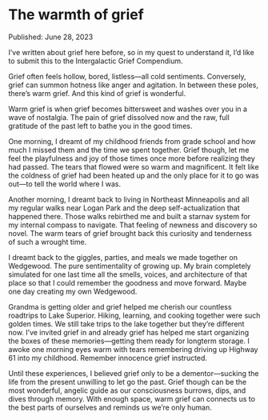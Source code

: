 # The warmth of grief

Published: June 28, 2023

I’ve written about grief here before, so in my quest to understand it, I’d like to submit this to the Intergalactic Grief Compendium.

Grief often feels hollow, bored, listless—all cold sentiments. Conversely, grief can summon hotness like anger and agitation. In between these poles, there’s warm grief. And this kind of grief is wonderful.

Warm grief is when grief becomes bittersweet and washes over you in a wave of nostalgia. The pain of grief dissolved now and the raw, full gratitude of the past left to bathe you in the good times.

One morning, I dreamt of my childhood friends from grade school and how much I missed them and the time we spent together. Grief though, let me feel the playfulness and joy of those times once more before realizing they had passed. The tears that flowed were so warm and magnificent. It felt like the coldness of grief had been heated up and the only place for it to go was out—to tell the world where I was.

Another morning, I dreamt back to living in Northeast Minneapolis and all my regular walks near Logan Park and the deep self-actualization that happened there. Those walks rebirthed me and built a starnav system for my internal compass to navigate. That feeling of newness and discovery so novel. The warm tears of grief brought back this curiosity and tenderness of such a wrought time.

I dreamt back to the giggles, parties, and meals we made together on Wedgewood. The pure sentimentality of growing up. My brain completely simulated for one last time all the smells, voices, and architecture of that place so that I could remember the goodness and move forward. Maybe one day creating my own Wedgewood.

Grandma is getting older and grief helped me cherish our countless roadtrips to Lake Superior. Hiking, learning, and cooking together were such golden times. We still take trips to the lake together but they’re different now. I’ve invited grief in and already grief has helped me start organizing the boxes of these memories—getting them ready for longterm storage. I awoke one morning eyes warm with tears remembering driving up Highway 61 into my childhood. Remember innocence grief instructed.

Until these experiences, I believed grief only to be a dementor—sucking the life from the present unwilling to let go the past. Grief though can be the most wonderful, angelic guide as our consciousness burrows, dips, and dives through memory. With enough space, warm grief can connects us to the best parts of ourselves and reminds us we’re only human.